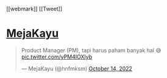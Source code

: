 [[webmark]] [[Tweet]]

# [MejaKayu](https://twitter.com/hnfmksm/status/1580883155565056005)

> Product Manager (PM), tapi harus paham banyak hal 😅 [pic.twitter.com/yPM4IOXlyb](https://t.co/yPM4IOXlyb)
> 
> — MejaKayu (@hnfmksm) [October 14, 2022](https://twitter.com/hnfmksm/status/1580883155565056005?ref_src=twsrc%5Etfw)